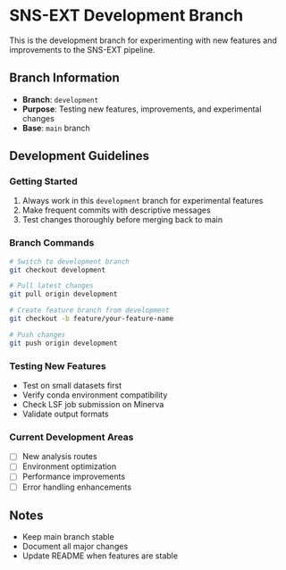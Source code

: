 # SNS-EXT Development Branch

This is the development branch for experimenting with new features and improvements to the SNS-EXT pipeline.

## Branch Information
- **Branch**: `development`
- **Purpose**: Testing new features, improvements, and experimental changes
- **Base**: `main` branch

## Development Guidelines

### Getting Started
1. Always work in this `development` branch for experimental features
2. Make frequent commits with descriptive messages
3. Test changes thoroughly before merging back to main

### Branch Commands
```bash
# Switch to development branch
git checkout development

# Pull latest changes
git pull origin development

# Create feature branch from development
git checkout -b feature/your-feature-name

# Push changes
git push origin development
```

### Testing New Features
- Test on small datasets first
- Verify conda environment compatibility
- Check LSF job submission on Minerva
- Validate output formats

### Current Development Areas
- [ ] New analysis routes
- [ ] Environment optimization
- [ ] Performance improvements
- [ ] Error handling enhancements

## Notes
- Keep main branch stable
- Document all major changes
- Update README when features are stable
